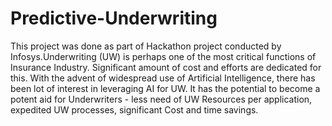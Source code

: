 # Predictive-Underwriting
This project was done as part of Hackathon project conducted by Infosys.Underwriting (UW) is perhaps one of the most critical functions of Insurance Industry. Significant amount of  cost and efforts are dedicated for this. With the advent of widespread use of Artificial Intelligence, there has been lot of interest in leveraging AI for UW. It has the potential to become a potent aid for Underwriters - less need of UW Resources per application, expedited UW processes, significant Cost and time savings. 
